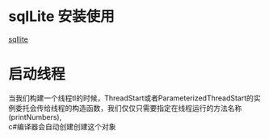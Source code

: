 ﻿# sqlLite 安装使用
[sqllite](https://blog.csdn.net/weixin_41656968/article/details/80338626)

# 启动线程 
当我们构建一个线程tl的时候，ThreadStart或者ParameterizedThreadStart的实例委托会传给线程的构造函数，我们仅仅只需要指定在线程运行的方法名称(printNumbers),  
c#编译器会自动创建创建这个对象
